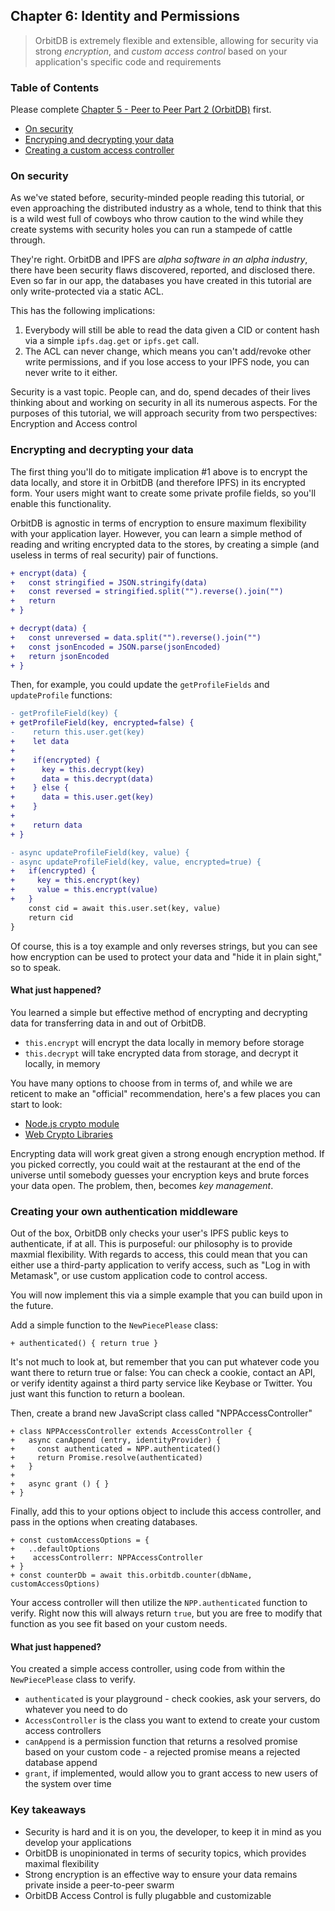 ## Chapter 6: Identity and Permissions

> OrbitDB is extremely flexible and extensible, allowing for security via strong _encryption_, and _custom access control_ based on your application's specific code and requirements 

<div>
  <h3>Table of Contents</h3>
  
Please complete [Chapter 5 - Peer to Peer Part 2 (OrbitDB)](./05_P2P_Part_2.md) first.

- [On security](#on-security)
- [Encryping and decrypting your data](#encrypting-and-decrypting-your-data)
- [Creating a custom access controller](#creating-a-custom-access-controller)
</div>

### On security

As we've stated before, security-minded people reading this tutorial, or even approaching the distributed industry as a whole, tend to think that this is a wild west full of cowboys who throw caution to the wind while they create systems with security holes you can run a stampede of cattle through.

They're right. OrbitDB and IPFS are _alpha software in an alpha industry_, there have been security flaws discovered, reported, and disclosed there. Even so far in our app, the databases you have created in this tutorial are only write-protected via a static ACL.

This has the following implications:

1. Everybody will still be able to read the data given a CID or content hash via a simple `ipfs.dag.get` or `ipfs.get` call.
2. The ACL can never change, which means you can't add/revoke other write permissions, and if you lose access to your IPFS node, you can never write to it either.

Security is a vast topic. People can, and do, spend decades of their lives thinking about and working on security in all its numerous aspects. For the purposes of this tutorial, we will approach security from two perspectives: Encryption and Access control

### Encrypting and decrypting your data

The first thing you'll do to mitigate implication #1 above is to encrypt the data locally, and store it in OrbitDB (and therefore IPFS) in its encrypted form. Your users might want to create some private profile fields, so you'll enable this functionality.

OrbitDB is agnostic in terms of encryption to ensure maximum flexibility with your application layer. However, you can learn a simple method of reading and writing encrypted data to the stores, by creating a simple (and useless in terms of real security) pair of functions.

```diff
+ encrypt(data) {
+   const stringified = JSON.stringify(data)
+   const reversed = stringified.split("").reverse().join("")
+   return
+ }

+ decrypt(data) {
+   const unreversed = data.split("").reverse().join("")
+   const jsonEncoded = JSON.parse(jsonEncoded)
+   return jsonEncoded
+ }
```

Then, for example, you could update the `getProfileFields` and `updateProfile` functions:

```diff
- getProfileField(key) {
+ getProfileField(key, encrypted=false) {
-    return this.user.get(key)
+    let data
+
+    if(encrypted) {
+      key = this.decrypt(key)
+      data = this.decrypt(data)
+    } else {
+      data = this.user.get(key)
+    }
+
+    return data
+ }

- async updateProfileField(key, value) {
- async updateProfileField(key, value, encrypted=true) {
+   if(encrypted) {
+     key = this.encrypt(key)
+     value = this.encrypt(value)
+   }
    const cid = await this.user.set(key, value)
    return cid
}
```

Of course, this is a toy example and only reverses strings, but you can see how encryption can be used to protect your data and "hide it in plain sight," so to speak.

#### What just happened?

You learned a simple but effective method of encrypting and decrypting data for transferring data in and out of OrbitDB.

- `this.encrypt` will encrypt the data locally in memory before storage
- `this.decrypt` will take encrypted data from storage, and decrypt it locally, in memory

You have many options to choose from in terms of, and while we are reticent to make an "official" recommendation, here's a few places you can start to look:

- [Node.js crypto module](https://nodejs.org/api/crypto.html)
- [Web Crypto Libraries](https://developer.mozilla.org/en-US/docs/Web/API/Web_Crypto_API)

Encrypting data will work great given a strong enough encryption method. If you picked correctly, you could wait at the restaurant at the end of the universe until somebody guesses your encryption keys and brute forces your data open. The problem, then, becomes _key management_.

### Creating your own authentication middleware

Out of the box, OrbitDB only checks your user's IPFS public keys to authenticate, if at all. This is purposeful: our philosophy is to provide maxmial flexibility. With regards to access, this could mean that you can either use a third-party application to verify access, such as "Log in with Metamask", or use custom application code to control access.

You will now implement this via a simple example that you can build upon in the future.

Add a simple function to the `NewPiecePlease` class:

```
+ authenticated() { return true }
```

It's not much to look at, but remember that you can put whatever code you want there to return true or false: You can check a cookie, contact an API, or verify identity against a third party service like Keybase or Twitter. You just want this function to return a boolean.

Then, create a brand new JavaScript class called "NPPAccessController"

```
+ class NPPAccessController extends AccessController {
+   async canAppend (entry, identityProvider) {
+     const authenticated = NPP.authenticated()
+     return Promise.resolve(authenticated)
+   }
+
+   async grant () { }
+ }
```

Finally, add this to your options object to include this access controller, and pass in the options when creating databases.

```
+ const customAccessOptions = {
+   ..defaultOptions
+    accessControllerr: NPPAccessController
+ }
+ const counterDb = await this.orbitdb.counter(dbName, customAccessOptions)
```

Your access controller will then utilize the `NPP.authenticated` function to verify. Right now this will always return `true`, but you are free to modify that function as you see fit based on your custom needs.

#### What just happened?

You created a simple access controller, using code from within the `NewPiecePlease` class to verify.

- `authenticated` is your playground - check cookies, ask your servers, do whatever you need to do
- `AccessController` is the class you want to extend to create your custom access controllers
- `canAppend` is a permission function that returns a resolved promise based on your custom code - a rejected promise means a rejected database append
- `grant`, if implemented, would allow you to grant access to new users of the system over time

### Key takeaways

- Security is hard and it is on you, the developer, to keep it in mind as you develop your applications
- OrbitDB is unopinionated in terms of security topics, which provides maximal flexibility
- Strong encryption is an effective way to ensure your data remains private inside a peer-to-peer swarm
- OrbitDB Access Control is fully plugabble and customizable
